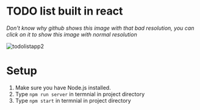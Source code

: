 <h1> TODO list built in react</h1>

*Don't know why github shows this image with that bad resolution, you can click on it to show this image with normal resolution*

![todolistapp2](https://user-images.githubusercontent.com/44095998/118403978-4891b380-b671-11eb-9cc4-5fbebcc20469.png)


<h1>Setup</h1>

1. Make sure you have Node.js installed.
2. Type `npm run server` in termnial in project directory
3. Type `npm start` in termnial in project directory
 
